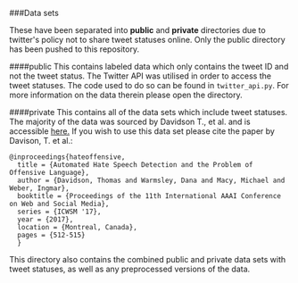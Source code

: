 ###Data sets

These have been separated into **public** and **private** directories due to twitter's policy not to share tweet 
statuses online. Only the public directory has been pushed to this repository.

####public
This contains labeled data which only contains the tweet ID and not the tweet status.
The Twitter API was utilised in order to access the tweet statuses. The code used to do so can be found in
`twitter_api.py`. For more information on the data therein please open the directory.

####private
This contains all of the data sets which include tweet statuses. The majority of the data was sourced by Davidson T., 
et al. and is accessible [here.](https://github.com/t-davidson/hate-speech-and-offensive-language)
If you wish to use this data set please cite the paper by Davison, T. et al.:

~~~
@inproceedings{hateoffensive,
  title = {Automated Hate Speech Detection and the Problem of Offensive Language},
  author = {Davidson, Thomas and Warmsley, Dana and Macy, Michael and Weber, Ingmar}, 
  booktitle = {Proceedings of the 11th International AAAI Conference on Web and Social Media},
  series = {ICWSM '17},
  year = {2017},
  location = {Montreal, Canada},
  pages = {512-515}
  }
~~~

This directory also contains the combined public and private data sets with tweet statuses, as well as any preprocessed
versions of the data.

